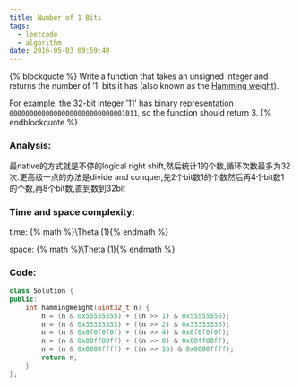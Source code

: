 ```yaml
---
title: Number of 1 Bits
tags:
  - leetcode
  - algorithm
date: 2016-05-03 09:59:40
---
```

{% blockquote %}
Write a function that takes an unsigned integer and returns the number of ’1' bits it has (also known as the [Hamming weight](http://en.wikipedia.org/wiki/Hamming_weight)).

For example, the 32-bit integer ’11' has binary representation `00000000000000000000000000001011`, so the function should return 3.
{% endblockquote %}
<!-- more -->
### Analysis:
最native的方式就是不停的logical right shift,然后统计1的个数,循环次数最多为32次.更高级一点的办法是divide and conquer,先2个bit数1的个数然后再4个bit数1的个数,再8个bit数,直到数到32bit
### Time and space complexity:
time: {% math %}\Theta (1){% endmath %}

space: {% math %}\Theta (1){% endmath %}
### Code:
```cpp
class Solution {
public:
    int hammingWeight(uint32_t n) {
        n = (n & 0x55555555) + ((n >> 1) & 0x55555555);
        n = (n & 0x33333333) + ((n >> 2) & 0x33333333);
        n = (n & 0x0f0f0f0f) + ((n >> 4) & 0x0f0f0f0f);
        n = (n & 0x00ff00ff) + ((n >> 8) & 0x00ff00ff);
        n = (n & 0x0000ffff) + ((n >> 16) & 0x0000ffff);
        return n;
    }
};
```